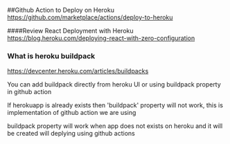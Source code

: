 ##Github Action to Deploy on Heroku
https://github.com/marketplace/actions/deploy-to-heroku


####Review React Deployment with Heroku
https://blog.heroku.com/deploying-react-with-zero-configuration

### What is heroku buildpack
https://devcenter.heroku.com/articles/buildpacks

You can add buildpack directly from heroku UI or using buildpack property in github action

If herokuapp is already exists then 'buildpack' property will not work, this is implementation of github action we are using

buildpack property will work when app does not exists on heroku and it will be created will deplying using github actions
